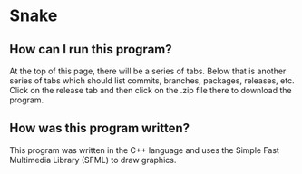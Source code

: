 # Snake

## How can I run this program?

At the top of this page, there will be a series of tabs. Below that is another series of tabs which should list commits, branches, packages, releases, etc. Click on the release tab and then click on the .zip file there to download the program.

## How was this program written?

This program was written in the C++ language and uses the Simple Fast Multimedia Library (SFML) to draw graphics.
